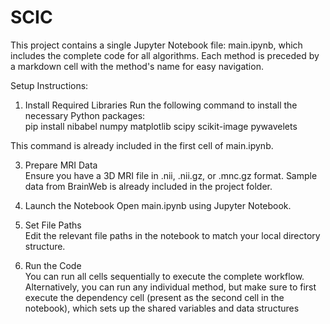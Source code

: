 # SCIC
This project contains a single Jupyter Notebook file: main.ipynb, which includes 
the complete code for all algorithms. Each method is preceded by a markdown cell 
with the method's name for easy navigation.

 Setup Instructions:  
 1. Install Required Libraries 
 Run the following command to install the necessary Python packages:  
 pip install nibabel numpy matplotlib scipy scikit-image pywavelets

 This command is already included in the first cell of main.ipynb.

 3. Prepare MRI Data  
 Ensure you have a 3D MRI file in .nii, .nii.gz, or .mnc.gz format.
 Sample data from BrainWeb is already included in the project folder.

 4. Launch the Notebook 
 Open main.ipynb using Jupyter Notebook.

 5. Set File Paths  
 Edit the relevant file paths in the notebook to match your local directory 
structure.

 6. Run the Code  
 You can run all cells sequentially to execute the complete workflow.  
 Alternatively, you can run any individual method, but make sure to first execute 
the dependency cell (present as the second cell in the notebook), which sets up 
the shared variables and data structures
